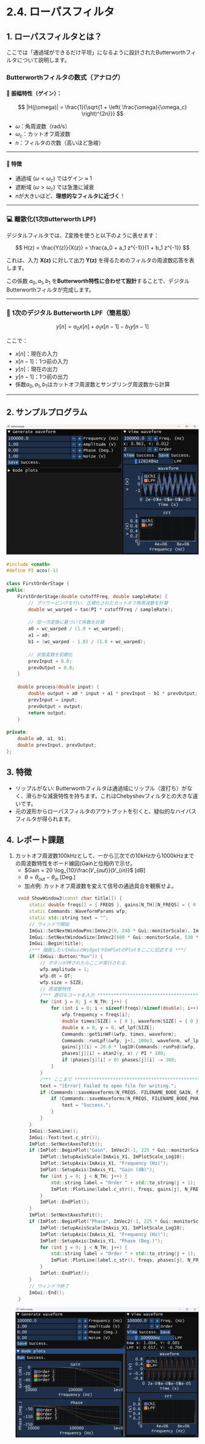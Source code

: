 # 2.4. ローパスフィルタ

## 1. ローパスフィルタとは？

ここでは「通過域ができるだけ平坦」になるように設計されたButterworthフィルタについて説明します。

### Butterworthフィルタの数式（アナログ）

#### 🔹 振幅特性（ゲイン）：

$$
|H(j\omega)| = \frac{1}{\sqrt{1 + \left( \frac{\omega}{\omega_c} \right)^{2n}}}
$$

- $\omega$：角周波数（rad/s）
- $\omega_c$：カットオフ周波数
- $n$：フィルタの次数（高いほど急峻）

---

#### 🔹 特徴

- 通過域 $(\omega < \omega_c)$ ではゲイン ≈ 1
- 遮断域 $(\omega > \omega_c)$ では急激に減衰
- $n$が大きいほど、**理想的なフィルタに近づく**！

---

### 💻 離散化(1次Butterworth LPF)

デジタルフィルタでは、Z変換を使うと以下のように表せます：

$$
H(z) = \frac{Y(z)}{X(z)} = \frac{a_0 + a_1 z^{-1}}{1 + b_1 z^{-1}}
$$

これは、入力 **X(z)** に対して出力 **Y(z)** を得るためのフィルタの周波数応答を表します。

この係数 $a_0, a_1, b_1$ を**Butterworth特性に合わせて設計**することで、デジタルButterworthフィルタが完成します。

---

### 🎯 1次のデジタル Butterworth LPF（簡易版）

$$
y[n] = a_0 x[n] + a_1 x[n-1] - b_1 y[n-1]
$$

ここで：
- $x[n]$：現在の入力
- $x[n-1]$：1つ前の入力
- $y[n]$：現在の出力
- $y[n-1]$：1つ前の出力
- 係数$a_0, a_1, b_1$はカットオフ周波数とサンプリング周波数から計算

---

## 2. サンプルプログラム

![Hard copy LPF](./images/signal_lpf_01.png)

```cpp
#include <cmath>
#define PI acos(-1)

class FirstOrderStage {
public:
    FirstOrderStage(double cutoffFreq, double sampleRate) {
        // プリワーピングを行い、正規化されたカットオフ角周波数を計算
        double wc_warped = tan(PI * cutoffFreq / sampleRate);

        // 双一次変換に基づいて係数を計算
        a0 = wc_warped / (1.0 + wc_warped);
        a1 = a0;
        b1 = (wc_warped - 1.0) / (1.0 + wc_warped);

        // 状態変数を初期化
        prevInput = 0.0;
        prevOutput = 0.0;
    }

    double process(double input) {
        double output = a0 * input + a1 * prevInput - b1 * prevOutput;
        prevInput = input;
        prevOutput = output;
        return output;
    }

private:
    double a0, a1, b1;
    double prevInput, prevOutput;
};
```


## 3. 特徴
- リップルがない: Butterworthフィルタは通過域にリップル（波打ち）がなく、滑らかな減衰特性を持ちます。これはChebyshevフィルタとの大きな違いです。
- 元の波形からローパスフィルタのアウトプットを引くと、疑似的なハイパスフィルタが得られます。

## 4. レポート課題
1. カットオフ周波数100kHzとして、一から三次での10kHzから1000kHzまでの周波数特性をボード線図(Gainと位相$\theta$)で示せ。
   - $Gain = 20 \log_{10}\frac{𝑉_{𝑜𝑢𝑡}}{𝑉_{𝑖𝑛}}$ [dB]
   - $\theta = \theta_{out} - \theta_{in}$ [Deg.]
   - 加点例: カットオフ周波数を変えて信号の通過具合を観察せよ。
   ```cpp
    void ShowWindow3(const char title[]) {
        static double freqs[] = { FREQS }, gains[N_TH][N_FREQS] = { 0 }, phases[N_TH][N_FREQS];
        static Commands::WaveformParams wfp;
        static std::string text = "";
        // ウィンドウ開始
        ImGui::SetNextWindowPos(ImVec2(0, 240 * Gui::monitorScale), ImGuiCond_FirstUseEver);
        ImGui::SetNextWindowSize(ImVec2(660 * Gui::monitorScale, 530 * Gui::monitorScale), ImGuiCond_FirstUseEver);
        ImGui::Begin(title);
        /*** 描画したいImGuiのWidgetやImPlotのPlotをここに記述する ***/
        if (ImGui::Button("Run")) {
            // ボタンが押されたらここが実行される
            wfp.amplitude = 1;
            wfp.dt = DT;
            wfp.size = SIZE;
            // 周波数特性
            /*** 適切なコードを入力 ***************************************/
            for (int j = 0; j < N_TH; j++) {
                for (int i = 0; i < sizeof(freqs)/sizeof(double); i++) {
                    wfp.frequency = freqs[i];
                    double times[SIZE] = { 0 }, waveform[SIZE] = { 0 };
                    double x = 0, y = 0, wf_lpf[SIZE];
                    Commands::getSinWF(&wfp, times, waveform);
                    Commands::runLpf(&wfp, j+1, 100e3, waveform, wf_lpf);
                    gains[j][i] = 20.0 * log10(Commands::runPsd(&wfp, wf_lpf, &x, &y) / wfp.amplitude);
                    phases[j][i] = atan2(y, x) / PI * 180;
    				if (phases[j][i] > 0) phases[j][i] -= 360;
                }
            }
            /*** ここまで *************************************************/
            text = "[Error] Failed to open file for writing.";
            if (Commands::saveWaveforms(N_FREQS, FILENAME_BODE_GAIN, freqs, (double*)gains, N_TH)) {
                if (Commands::saveWaveforms(N_FREQS, FILENAME_BODE_PHASE, freqs, (double*)phases, N_TH)) {
                    text = "Success.";
                }
            }
        }
        ImGui::SameLine();
        ImGui::Text(text.c_str());
        ImPlot::SetNextAxesToFit();
        if (ImPlot::BeginPlot("Gain", ImVec2(-1, 225 * Gui::monitorScale))) {
            ImPlot::SetupAxisScale(ImAxis_X1, ImPlotScale_Log10);
            ImPlot::SetupAxis(ImAxis_X1, "Frequency (Hz)");
            ImPlot::SetupAxis(ImAxis_Y1, "Gain (dB)");
            for (int j = 0; j < N_TH; j++) {
                std::string label = "Order " + std::to_string(j + 1);
                ImPlot::PlotLine(label.c_str(), freqs, gains[j], N_FREQS);
            }
            ImPlot::EndPlot();
        }
        ImPlot::SetNextAxesToFit();
        if (ImPlot::BeginPlot("Phase", ImVec2(-1, 225 * Gui::monitorScale))) {
            ImPlot::SetupAxisScale(ImAxis_X1, ImPlotScale_Log10);
            ImPlot::SetupAxis(ImAxis_X1, "Frequency (Hz)");
            ImPlot::SetupAxis(ImAxis_Y1, "Phase (Deg.)");
            for (int j = 0; j < N_TH; j++) {
                std::string label = "Order " + std::to_string(j + 1);
                ImPlot::PlotLine(label.c_str(), freqs, phases[j], N_FREQS);
            }
            ImPlot::EndPlot();
        }
        // ウィンドウ終了
        ImGui::End();
    }
   ```
   ![Hard copy](./images/HardCopy.png)

